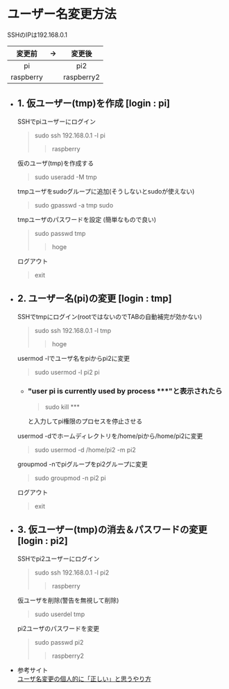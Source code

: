 # ユーザー名変更方法
SSHのIPは192.168.0.1   

|変更前|→|変更後|   
|:--:|:---:|:---:|   
|pi||pi2|   
|raspberry||raspberry2|   

- ## 1. 仮ユーザー(tmp)を作成 [login : pi]   
    SSHでpiユーザーにログイン   
    > sudo ssh 192.168.0.1 -l pi   
    >> raspberry

    仮のユーザ(tmp)を作成する   
    > sudo useradd -M tmp   

    tmpユーザをsudoグループに追加(そうしないとsudoが使えない)   
    > sudo gpasswd -a tmp sudo   

    tmpユーザのパスワードを設定 (簡単なもので良い)  
    > sudo passwd tmp   
    >> hoge

    ログアウト   
    > exit       

- ## 2. ユーザー名(pi)の変更 [login : tmp]    
    SSHでtmpにログイン(rootではないのでTABの自動補完が効かない)   
    > sudo ssh 192.168.0.1 -l tmp    
    >> hoge

    usermod -lでユーザ名をpiからpi2に変更    
    > sudo usermod -l pi2 pi   

    - ### "user pi is currently used by process ***"と表示されたら
        > sudo kill ***
        
        と入力してpi権限のプロセスを停止させる

    usermod -dでホームディレクトリを/home/piから/home/pi2に変更    
    > sudo usermod -d /home/pi2 -m pi2   

    groupmod -nでpiグループをpi2グループに変更    
    > sudo groupmod -n pi2 pi    

    ログアウト    
    > exit

- ## 3. 仮ユーザー(tmp)の消去＆パスワードの変更 [login : pi2]       
    SSHでpi2ユーザーにログイン   
    > sudo ssh 192.168.0.1 -l pi2   
    >> raspberry

    仮ユーザを削除(警告を無視して削除)    
    > sudo userdel tmp    
     
    pi2ユーザのパスワードを変更    
    > sudo passwd pi2   
    >> raspberry2

- 参考サイト   
    [ユーザ名変更の個人的に「正しい」と思うやり方](calendar.google.com/calendar/r)
